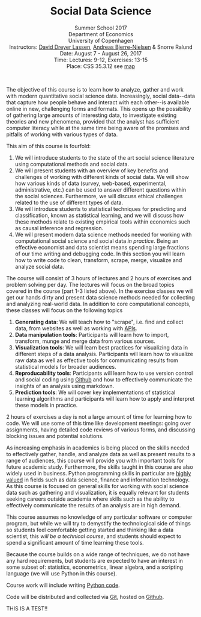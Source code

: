 <center>
<h1>Social Data Science</h1>

Summer School 2017<br/>
Department of Economics<br/>
University of Copenhagen<br/>
Instructors: <a href="http://www.econ.ku.dk/ddl/">David Dreyer Lassen</a>, <a href="http://abjer.github.io/">Andreas Bjerre-Nielsen</a> & Snorre Ralund<br/>
Date: August 7 - August 26, 2017 <br/>
Time: Lectures: 9-12, Exercises: 13-15  <br/>
Place: CSS 35.3.12 see <a href= 'http://socialsciences.ku.dk/campusmap/'> map </a><br/>
</center>
<br/>

The objective of this course is to learn how to analyze, gather and work with modern quantitative social science data. Increasingly, social data--data that capture how people behave and interact with each other--is available online in new, challenging forms and formats. This opens up the possibility of gathering large amounts of interesting data, to investigate existing theories and new phenomena, provided that the analyst has sufficient computer literacy while at the same time being aware of the promises and pitfalls of working with various types of data.

This aim of this course is fourfold:

1. We will introduce students to the state of the art social science literature using computational methods and social data.
2. We will present students with an overview of key benefits and challenges of working with different kinds of social data. We will show how various kinds of data (survey, web-based, experimental, administrative, etc.) can be used to answer different questions within the social sciences. Furthermore, we will discuss ethical challenges related to the use of different types of data.
3. We will introduce students to statistical techniques for predicting and classification, known as statistical learning, and we will discuss how these methods relate to existing empirical tools within economics such as causal inference and regression.
4. We will present modern data science methods needed for working with computational social science and social data *in practice*. Being an effective economist and data scientist means spending large fractions of our time writing and debugging code. In this section you will learn how to write code to clean, transform, scrape, merge, visualize and analyze social data.

The course will consist of 3 hours of lectures and 2 hours of exercises and problem solving per day. The lectures will focus on the broad topics covered in the course (part 1-3 listed above). In the exercise classes we will get our hands dirty and present data science methods needed for collecting and analyzing real-world data. In addition to core computational concepts, these classes will focus on the following topics

1. **Generating data**: We will teach how to "scrape", i.e. find and collect data, from websites as well as working with [APIs](http://en.wikipedia.org/wiki/Application_programming_interface).
2. **Data manipulation tools**: Participants will learn how to import, transform, munge and merge data from various sources.
3. **Visualization tools**: We will learn best practices for visualizing data in different steps of a data analysis. Participants will learn how to visualize raw data as well as effective tools for communicating results from statistical models for broader audiences.
4. **Reproducability tools**: Participants will learn how to use version control and social coding using [Github](http://en.wikipedia.org/wiki/GitHub) and how to effectively communicate the insights of an analysis using markdown.
5. **Prediction tools**: We will cover key implementations of statistical learning algorithms and participants will learn how to apply and interpret these models in practice.

2 hours of exercises a day is not a large amount of time for learning how to code. We will use some of this time like development meetings: going over assignments, having detailed code reviews of various forms, and discussing blocking issues and potential solutions.

As increasing emphasis in academics is being placed on the skills needed to effectively gather, handle, and analyze data as well as present results to a range of audiences, this course will provide you with important tools for future academic study. Furthermore, the skills taught in this course are also widely used in business. Python programming skills in particular are [highly valued](http://www.payscale.com/research/US/Skill=Python/Salary) in fields such as data science, finance and information technology. As this course is focused on general skills for working with social science data such as gathering and visualization, it is equally relevant for students seeking careers outside academia where skills such as the ability to effectively communicate the results of an analysis are in high demand.

This course assumes no knowledge of any particular software or computer program, but while we will try to demystify the technological side of things so students feel comfortable getting started and thinking like a data scientist, this *will be a technical course*, and students should expect to spend a significant amount of time learning these tools.

Because the course builds on a wide range of techniques, we do not have any hard requirements, but students are expected to have an interest in some subset of: statistics, econometrics, linear algebra, and a scripting language (we will use Python in this course).

Course work will include writing
  <a href="http://en.wikipedia.org/wiki/Python_(programming_language)">Python code</a>.

Code will be distributed and collected via
  <a href="http://en.wikipedia.org/wiki/Git_(software)">Git</a>, hosted on
  <a href="http://en.wikipedia.org/wiki/GitHub">Github</a>.


THIS IS A TEST!!
